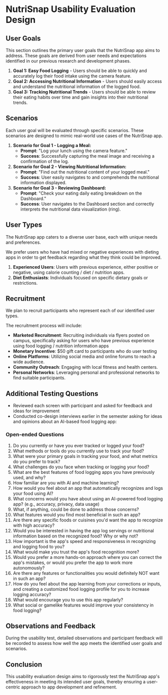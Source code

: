 # NutriSnap Usability Evaluation Design

## User Goals

This section outlines the primary user goals that the NutriSnap app aims to address. These goals are derived from user needs and expectations identified in our previous research and development phases.

1. **Goal 1: Easy Food Logging** - Users should be able to quickly and accurately log their food intake using the camera feature.
2. **Goal 2: Accessing Nutritional Information** - Users should easily access and understand the nutritional information of the logged food.
3. **Goal 3: Tracking Nutritional Trends** - Users should be able to review their eating habits over time and gain insights into their nutritional trends.

## Scenarios

Each user goal will be evaluated through specific scenarios. These scenarios are designed to mimic real-world use cases of the NutriSnap app.

1. **Scenario for Goal 1 - Logging a Meal:**
   - **Prompt**: "Log your lunch using the camera feature."
   - **Success**: Successfully capturing the meal image and receiving a confirmation of the log.
2. **Scenario for Goal 2 - Viewing Nutritional Information:**
   - **Prompt**: "Find out the nutritional content of your logged meal."
   - **Success**: User easily navigates to and comprehends the nutritional information displayed.
3. **Scenario for Goal 3 - Reviewing Dashboard:**
   - **Prompt**: "Check your eating daily eating breakdown on the Dashboard."
   - **Success**: User navigates to the Dashboard section and correctly interprets the nutritional data visualization (ring).

## User Types

The NutriSnap app caters to a diverse user base, each with unique needs and preferences.

We prefer users who have had mixed or negative experiences with dieting apps in order to get feedback regarding what they think could be improved.

1. **Experienced Users**: Users with previous experience, either positive or negative, using calorie counting / diet / nutrition apps.
2. **Diet Enthusiasts**: Individuals focused on specific dietary goals or restrictions.

## Recruitment

We plan to recruit participants who represent each of our identified user types.

The recruitment process will include:

- **Marketed Recruitment**: Recruiting individuals via flyers posted on campus, specifically asking for users who have previous experience using food logging / nutrition information apps
- **Monetary Incentive**: $50 gift card to participants who do user testing
- **Online Platforms**: Utilizing social media and online forums to reach a wide audience.
- **Community Outreach**: Engaging with local fitness and health centers.
- **Personal Networks**: Leveraging personal and professional networks to find suitable participants.

## Additional Testing Questions

- Reviewed each screen with participant and asked for feedback and ideas for improvement
- Conducted co-design interviews earlier in the semester asking for ideas and opinions about an AI-based food logging app:

### Open-ended Questions
1. Do you currently or have you ever tracked or logged your food?
2. What methods or tools do you currently use to track your food?
3. What were your primary goals in tracking your food, and what metrics do you prefer to track?
4. What challenges do you face when tracking or logging your food?
5. What are the best features of food logging apps you have previously used, and why?
6. How familiar are you with AI and machine learning?
7. How would you feel about an app that automatically recognizes and logs your food using AI?
8. What concerns would you have about using an AI-powered food logging app? (e.g., accuracy, privacy, data usage)
9. What, if anything, could be done to address those concerns?
10. What features would you find most beneficial in such an app?
11. Are there any specific foods or cuisines you'd want the app to recognize with high accuracy?
12. Would you be interested in having the app log servings or nutritional information based on the recognized food? Why or why not?
13. How important is the app's speed and responsiveness in recognizing and logging food to you?
14. What would make you trust the app's food recognition more?
15. Would you prefer a more hands-on approach where you can correct the app's mistakes, or would you prefer the app to work more autonomously?
16. Are there any features or functionalities you would definitely NOT want in such an app?
17. How do you feel about the app learning from your corrections or inputs, and creating a customized food logging profile for you to increase logging accuracy?
18. What would encourage you to use this app regularly?
19. What social or gamelike features would improve your consistency in food logging?

## Observations and Feedback

During the usability test, detailed observations and participant feedback will be recorded to assess how well the app meets the identified user goals and scenarios.

## Conclusion

This usability evaluation design aims to rigorously test the NutriSnap app's effectiveness in meeting its intended user goals, thereby ensuring a user-centric approach to app development and refinement.
